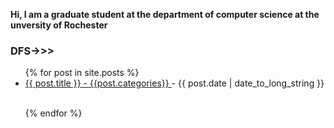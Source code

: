 <b>Hi, I am a graduate student at the department of computer science at the unversity of Rochester</b>
### DFS->>> 
<ul>
  {% for post in site.posts %}
   <li>
    <a href="{{ post.url }}">    
   {{ post.title }} - {{post.categories}}
        </a>
        - <time datetime="{{ post.date | date: "%Y-%m-%d" }}">{{ post.date | date_to_long_string }}</time>
      </li>
      <br />
        
    
  {% endfor %}
</ul>
